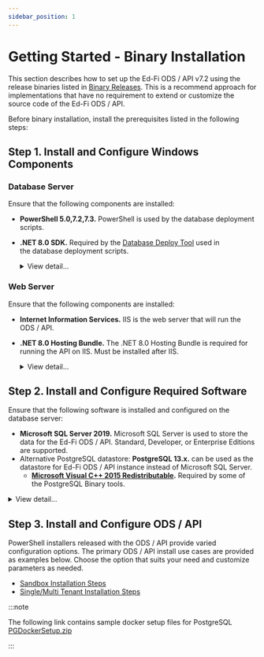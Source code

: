 ```yaml
---
sidebar_position: 1
---
```



# Getting Started - Binary Installation

This section describes how to set up the Ed-Fi ODS / API v7.2 using the release
binaries listed in [Binary
Releases](./readme.md). This is a
recommend approach for implementations that have no requirement to extend or
customize the source code of the Ed-Fi ODS / API.

Before binary installation, install the prerequisites listed in the following
steps:

## Step 1. Install and Configure Windows Components

### Database Server

Ensure that the following components are installed:

* **PowerShell 5.0,7.2,7.3.** PowerShell is used by the database deployment
    scripts.

* **.NET 8.0 SDK.** Required by the [Database Deploy
    Tool](../../platform-dev-guide/utilities/database-deploy-tool.md)
    used in the database deployment scripts.

    <details>
      <summary>View detail...</summary>

    **PowerShell 5.0**

    Verify that PowerShell 5.0 or above is installed:

    1. Press the **Windows key** ![Windows
        logo](https://lh5.googleusercontent.com/o2iqf0j70YV3B-1NQxBFj1Ne-JeToRq5PiZeMtvF05l3jpyp4kseJn-zEs3BULgpAS_TFr8Qyacu5JZkiyXNllygq2EGhPII-PcxYyxkwCUqC4fPhMJ0QbovAD16R7T2StuDemW_)

         on your keyboard, type **PowerShell**, select **Windows PowerShell**,
         and press **Enter**.

    2. Type **$PSVersionTable.PSVersion**, and press **Enter**.

        ![PowerShell Version Table](../../../../../static/img/reference/ods-api/ps-version.png)

    3. If the required version is not installed, download [Windows Management
        Framework
        5.0](https://www.microsoft.com/en-us/download/details.aspx?id=50395), which
        includes PowerShell 5.0.

    **.NET 8.0 SDK**

    Download and install the latest release of the [.NET 8.0
    SDK](https://dotnet.microsoft.com/en-us/download/dotnet/8.0)

    ![.NET 8.0 SDK](../../../../../static/img/reference/ods-api/SDK-8.0.300.png)
    </details>

### Web Server

Ensure that the following components are installed:

* **Internet Information Services.** IIS is the web server that will run the
    ODS / API.

* **.NET 8.0 Hosting Bundle.** The .NET 8.0 Hosting Bundle is required for
    running the API on IIS. Must be installed after IIS.

    <details>
      <summary>View detail...</summary>

    **Internet Information Services**

    1. Press the **Windows key** ![Windows
        logo](https://lh5.googleusercontent.com/o2iqf0j70YV3B-1NQxBFj1Ne-JeToRq5PiZeMtvF05l3jpyp4kseJn-zEs3BULgpAS_TFr8Qyacu5JZkiyXNllygq2EGhPII-PcxYyxkwCUqC4fPhMJ0QbovAD16R7T2StuDemW_)

         on your keyboard, type "features", select **Turn Windows features on or
         off**, press **Enter**.

    2. Check the box next to Internet Information Services. The default
        selections will be good for most cases.

    3. Click **OK**.

    ![Internet Information Services](../../../../../static/img/reference/ods-api/Internet-Info-Services.png)

    **.NET 8.0 Hosting Bundle**

    Download and install [.NET Hosting Bundle
    8.0](https://dotnet.microsoft.com/en-us/download/dotnet/8.0).

    ![.NET 8.0 Hosting Bundle](../../../../../static/img/reference/ods-api/net-hosting-bundle.png)

    </details>

## Step 2. Install and Configure Required Software

Ensure that the following software is installed and configured on the database
server:

* **Microsoft SQL Server 2019.** Microsoft SQL Server is used to store the
    data for the Ed-Fi ODS / API. Standard, Developer, or Enterprise Editions
    are supported.
* Alternative PostgreSQL datastore: **PostgreSQL 13.x.** can be used as the
    datastore for Ed-Fi ODS / API instance instead of Microsoft SQL Server.
  * **[Microsoft Visual C++ 2015
        Redistributable](https://www.microsoft.com/en-us/download/details.aspx?id=52685).**
        Required by some of the PostgreSQL Binary tools.

<details>
  <summary>View detail...</summary>

### PostgreSQL Installation (Optional)

Install PostgreSQL 13.x on port 5432 if you intend to use PostgreSQL as a
backing datastore for the ODS / API.

### PostgreSQL Visualization Tool

Unlike SQL Server, PostgreSQL does not include a GUI to visualize the database
(commands are executed via the command line using psql). Below is a list of
various tools that work:

* [pgAdmin](https://www.pgadmin.org/download/)
* [DBeaver](https://dbeaver.com/download/)
* [DataGrip](https://www.jetbrains.com/datagrip/download)

### Install PostgreSQL

Installation of PostgreSQL can be done either using the binaries or using
Docker. The recommended solution is to use the docker install using Linux
containers.

<details>
  <summary>Installation using PostgreSQL Installer</summary>

Installation using PostgreSQL Installer

* Install using the
    PostgreSQL [installer](https://www.enterprisedb.com/downloads/postgres-postgresql-downloads).
    Version 13.x is compatible with the ODS / API.
  * Note the installer includes pgAdmin as an option.
  * The [PostgreSQL installation
        guide](https://www.enterprisedb.com/docs/supported-open-source/postgresql/installer/) has
        details.

![PostgreSQL DB Installer](../../../../../static/img/reference/ods-api/postgresqldbdownload.png)

Download the version 13.x installer.

![PostgreSQL DB Installer](../../../../../static/img/reference/ods-api/postgresqldbdownload2.png)

Click **Next**.

![PostgreSQL DB Installer](../../../../../static/img/reference/ods-api/postgresqldbdownload3.png)

Click **Next**.

![PostgreSQL DB Installer](../../../../../static/img/reference/ods-api/postgres-install-3.jpg)

If you want to install only the tools uncheck PostgreSQL Server, pgAdmin 4 and
Stack Builder.

Click **Next**.

![PostgreSQL DB Installer](../../../../../static/img/reference/ods-api/postgres-install-5.jpg)

Enter a password for the Postgres superuser.

Click **Next**.

![PostgreSQL DB Installer](../../../../../static/img/reference/ods-api/postgres-install-6.jpg)

Enter port **5432** (default).

Click **Next**.

![PostgreSQL DB Installer](../../../../../static/img/reference/ods-api/postgres-install-7.jpg)

Click **Next**.

![PostgreSQL DB Installer](../../../../../static/img/reference/ods-api/postgresqldbdownload4.png)

Click **Next**.

![PostgreSQL DB Installer](../../../../../static/img/reference/ods-api/postgres-install-9.jpg)

Click **Next** to finish the installation.

</details>

<details>
  <summary>PostgreSQL Installation with Docker</summary>

## Installation with Docker

Initial setup with Docker:

* Install Docker using
    this [guide](https://docs.docker.com/docker-for-windows/install/).
* Create a Docker Compose file.

### Run PostgreSQL with Docker in Linux Containers

Create a Docker Compose file (name: `docker-compose.yml`) to bootstrap
PostgreSQL using Linux containers. More information on the Docker Compose file
can be found [on the Docker documentation
site](https://docs.docker.com/compose/).

```yaml
version: '3.7'
services:
    pg13:
        image: postgres:13-alpine
        container_name: pg13
        volumes:
            - pg13-database:/var/lib/postgresql/data
        ports:
            - 5432:5432
        environment:
            - POSTGRES_PASSWORD=${PG_PASSWORD}
        restart: on-failure
volumes:
    pg13-database:
        driver: local
        name: pg13-database
```

Create an environment file (name: `.env`) to be consumed by Docker Compose. By
default the environment file needs to be in the same folder as the Docker
Compose file.

```ini
PG_PASSWORD=P@ssw0rd
```

Sample files for these can be downloaded from the download panel on the right.

### Data Retention and Docker Compose

Once you have set up your docker-compose.yml and .env files and placed them in a
folder (e.g., C:\\PGDockerSetup), navigate to that folder in PowerShell and run
[docker-compose](https://docs.docker.com/compose/). This utility reads
the docker-compose.yml configuration file and runs all of the containers
described in that file.

To bring up the environment:

```shell
C:\PGDockerSetup>docker-compose up -d
```

To stop the volumes and containers:

```shell
C:\PGDockerSetup>docker-compose down
```

To stop the services and remove them, but retain the data in separate volumes:

```shell
C:\PGDockerSetup>docker-compose down -v
```

</details>

### Configure pgpass.conf

A **[pgpass.conf](https://www.postgresql.org/docs/13/libpq-pgpass.html)** file
must be set up to store passwords in a location accessible by IIS. It is
required by database deployment scripts for the ODS / API. Additionally, a
[PGPASSFILE](https://www.postgresql.org/docs/13/libpq-envars.html) environment
variable should be setup to specify the location of pgpass.conf file.

Create a pgpass.conf file. Note that the password should be your Postgres
superuser password and if you are deploying Postgres via Docker, it should match
the password in your environment file.

```ini
localhost:5432:*:postgres:P@ssw0rd
```

Set the environment variable PGPASSFILE to the location of the pgpass file that
was created, which is the recommended approach. Optionally, the file can be
saved in `%APPDATA%/postgresql/pgpass.conf.`

![PGPASSFILE Environment Variable](../../../../../static/img/reference/ods-api/image2020-4-9_16-43-3.png)

You can test the environment variable setup using:  

```shell
get-item env:pgpassfile

Name                           Value
----                           -----
PGPASSFILE                     C:\PGDockerSetup\pgpass.conf
```

</details>

## Step 3. Install and Configure ODS / API

PowerShell installers released with the ODS / API provide varied configuration
options. The primary ODS / API install use cases are provided as examples below.
Choose the option that suits your need and customize parameters as needed.

* [Sandbox Installation
    Steps](./sandbox-installation-steps.md)
* [Single/Multi Tenant Installation
    Steps](./singlemulti-tenant-installation-steps.md)

:::note

The following link contains sample docker setup files for PostgreSQL
[PGDockerSetup.zip](https://edfi.atlassian.net/wiki/download/attachments/23298153/PGDockerSetup.zip?version=1&modificationDate=1708470911443&cacheVersion=1&api=v2)

:::
